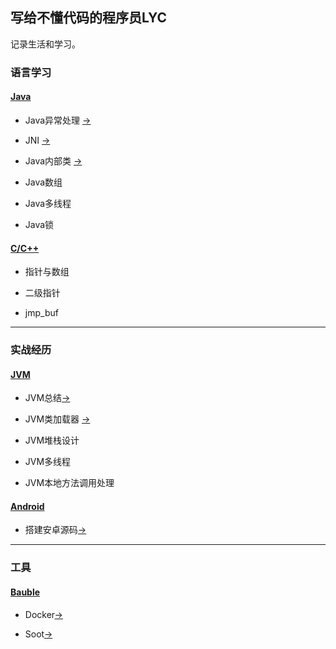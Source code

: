 ## 写给不懂代码的程序员LYC

记录生活和学习。

### 语言学习

#### [Java](./JAVA/index.md)

* Java异常处理 [->](./JAVA/Exception.md)

* JNI [->](./JAVA/JNI.md)

* Java内部类 [->](./JAVA/Inclass.md)

* Java数组

* Java多线程

* Java锁

#### [C/C++](./C/index.md)

* 指针与数组

* 二级指针

* jmp_buf

--------------------------

### 实战经历

#### [JVM](./JVM/index.md)

* JVM总结[->](./JVM/index.md)

* JVM类加载器 [->](./JVM/classloader.md)

* JVM堆栈设计

* JVM多线程

* JVM本地方法调用处理

#### [Android](./Android/index.md)

* 搭建安卓源码[->](./Android/Androidsrc.md)


--------------------------

### 工具

#### [Bauble](./Bauble/index.md)

* Docker[->](./Bauble/Docker.md)

* Soot[->](./Bauble/Soot.md)
